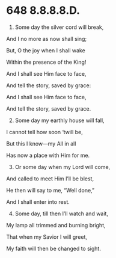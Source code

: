 # 648 8.8.8.8.D.

1.  Some day the silver cord will break,

And I no more as now shall sing;

But, O the joy when I shall wake

Within the presence of the King!

And I shall see Him face to face,

And tell the story, saved by grace:

And I shall see Him face to face,

And tell the story, saved by grace.

2.  Some day my earthly house will fall,

I cannot tell how soon ‘twill be,

But this I know—my All in all

Has now a place with Him for me.

3.  Or some day when my Lord will come,

And called to meet Him I’ll be blest,

He then will say to me, “Well done,”

And I shall enter into rest.

4.  Some day, till then I’ll watch and wait,

My lamp all trimmed and burning bright,

That when my Savior I will greet,

My faith will then be changed to sight.

